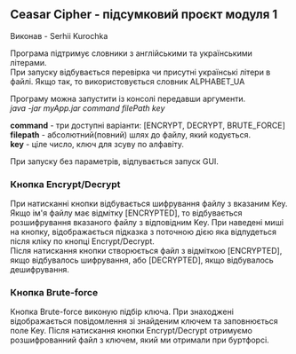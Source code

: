 ## Ceasar Cipher - підсумковий проєкт модуля 1
Виконав - Serhii Kurochka

Програма підтримує словники з англійськими та українськими літерами.<br>
При запуску відбувається перевірка чи присутні українські літери в файлі. Якщо так, то використовується словник ALPHABET_UA

Програму можна запустити із консолі передавши аргументи.<br>
_java -jar myApp.jar command filePath key_

**command** - три доступні варіанти: [ENCRYPT, DECRYPT, BRUTE_FORCE]<br>
**filepath** - абсолютний(повний) шлях до файлу, який кодується.<br>
**key** - ціле число, ключ для зсуву по алфавіту.

При запуску без параметрів, відпувається запуск GUI.
### Кнопка Encrypt/Decrypt
При натисканні кнопки відбувається шифрування файлу з вказаним Key.
Якщо ім'я файлу має відмітку [ENCRYPTED], то відбувається розшифрування вказаного файлу з відповідним Key.
При наведені миші на кнопку, відображається підказка з поточною дією яка відпудеться після кліку по кнопці Encrypt/Decrypt. <br>
Після натискання кнопки створюється файл з відміткою [ENCRYPTED], якщо відбувалось шифрування, або [DECRYPTED], якщо відбувалось дешифрування.

### Кнопка Brute-force
Кнопка Brute-force виконую підбір ключа. При знаходжені відображається повідомлення зі знайденим ключем та заповнюється поле Key. Після натискання кнопки Encrypt/Decrypt отримуємо розшифрованний файл з ключем, який ми отримали при буртфорсі.
